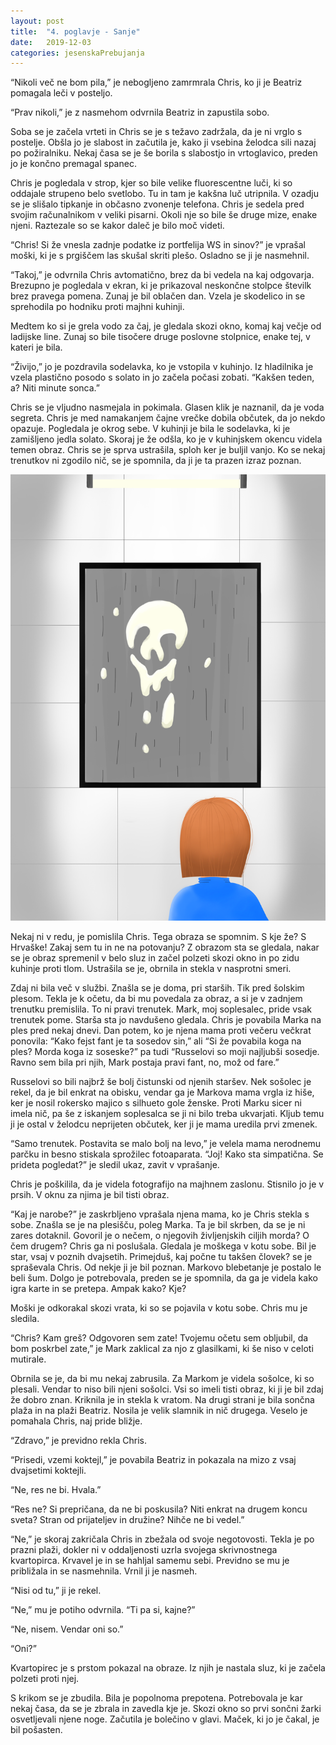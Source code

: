```yaml
---
layout: post
title:  "4. poglavje - Sanje"
date:   2019-12-03
categories: jesenskaPrebujanja
---
```

“Nikoli več ne bom pila,” je nebogljeno zamrmrala Chris, ko ji je Beatriz pomagala leči v posteljo.

“Prav nikoli,” je z nasmehom odvrnila Beatriz in zapustila sobo.

Soba se je začela vrteti in Chris se je s težavo zadržala, da je ni vrglo s postelje. Obšla jo je slabost in začutila je, kako ji vsebina želodca sili nazaj po požiralniku. Nekaj časa se je še borila s slabostjo in vrtoglavico, preden jo je končno premagal spanec.

Chris je pogledala v strop, kjer so bile velike fluorescentne luči, ki so oddajale strupeno belo svetlobo. Tu in tam je kakšna luč utripnila. V ozadju se je slišalo tipkanje in občasno zvonenje telefona. Chris je sedela pred svojim računalnikom v veliki pisarni. Okoli nje so bile še druge mize, enake njeni. Raztezale so se kakor daleč je bilo moč videti.

“Chris! Si že vnesla zadnje podatke iz portfelija WS in sinov?” je vprašal moški, ki je s prgiščem las skušal skriti plešo. Osladno se ji je nasmehnil.

“Takoj,” je odvrnila Chris avtomatično, brez da bi vedela na kaj odgovarja. Brezupno je pogledala v ekran, ki je prikazoval neskončne stolpce številk brez pravega pomena. Zunaj je bil oblačen dan. Vzela je skodelico in se sprehodila po hodniku proti majhni kuhinji. 

Medtem ko si je grela vodo za čaj, je gledala skozi okno, komaj kaj večje od ladijske line. Zunaj so bile tisočere druge poslovne stolpnice, enake tej, v kateri je bila.

“Živijo,” jo je pozdravila sodelavka, ko je vstopila v kuhinjo. Iz hladilnika je vzela plastično posodo s solato in jo začela počasi zobati. “Kakšen teden, a? Niti minute sonca.”

Chris se je vljudno nasmejala in pokimala. Glasen klik je naznanil, da je voda segreta. Chris je med namakanjem čajne vrečke dobila občutek, da jo nekdo opazuje. Pogledala je okrog sebe. V kuhinji je bila le sodelavka, ki je zamišljeno jedla solato. Skoraj je že odšla, ko je v kuhinjskem okencu videla temen obraz. Chris se je sprva ustrašila, sploh ker je buljil vanjo. Ko se nekaj trenutkov ni zgodilo nič, se je spomnila, da ji je ta prazen izraz poznan.

![2019-12-03-jp4-sanje.png](/assets/ilustracije/jesenskaPrebujanja/2019-12-03-jp4-sanje.png)

Nekaj ni v redu, je pomislila Chris. Tega obraza se spomnim. S kje že? S Hrvaške! Zakaj sem tu in ne na potovanju? Z obrazom sta se gledala, nakar se je obraz spremenil v belo sluz in začel polzeti skozi okno in po zidu kuhinje proti tlom. Ustrašila se je, obrnila in stekla v nasprotni smeri.

Zdaj ni bila več v službi. Znašla se je doma, pri starših. Tik pred šolskim plesom. Tekla je k očetu, da bi mu povedala za obraz, a si je v zadnjem trenutku premislila. To ni pravi trenutek. Mark, moj soplesalec, pride vsak trenutek pome. Starša sta jo navdušeno gledala. Chris je povabila Marka na ples pred nekaj dnevi. Dan potem, ko je njena mama proti večeru večkrat ponovila: “Kako fejst fant je ta sosedov sin,” ali “Si že povabila koga na ples? Morda koga iz soseske?” pa tudi “Russelovi so moji najljubši sosedje. Ravno sem bila pri njih, Mark postaja pravi fant, no, mož od fare.”

Russelovi so bili najbrž še bolj čistunski od njenih staršev. Nek sošolec je rekel, da je bil enkrat na obisku, vendar ga je Markova mama vrgla iz hiše, ker je nosil rokersko majico s silhueto gole ženske. Proti Marku sicer ni imela nič, pa še z iskanjem soplesalca se ji ni bilo treba ukvarjati. Kljub temu ji je ostal v želodcu neprijeten občutek, ker ji je mama uredila prvi zmenek.

“Samo trenutek. Postavita se malo bolj na levo,” je velela mama nerodnemu parčku in besno stiskala sprožilec fotoaparata. “Joj! Kako sta simpatična. Se prideta pogledat?” je sledil ukaz, zavit v vprašanje. 

Chris je poškilila, da je videla fotografijo na majhnem zaslonu. Stisnilo jo je v prsih. V oknu za njima je bil tisti obraz.

“Kaj je narobe?” je zaskrbljeno vprašala njena mama, ko je Chris stekla s sobe. Znašla se je na plesišču, poleg Marka. Ta je bil skrben, da se je ni zares dotaknil. Govoril je o nečem, o njegovih življenjskih ciljih morda? O čem drugem? Chris ga ni poslušala. Gledala je moškega v kotu sobe. Bil je star, vsaj v poznih dvajsetih. Primejduš, kaj počne tu takšen človek? se je spraševala Chris. Od nekje ji je bil poznan. Markovo blebetanje je postalo le beli šum. Dolgo je potrebovala, preden se je spomnila, da ga je videla kako igra karte in se pretepa. Ampak kako? Kje?

Moški je odkorakal skozi vrata, ki so se pojavila v kotu sobe. Chris mu je sledila.

“Chris? Kam greš? Odgovoren sem zate! Tvojemu očetu sem obljubil, da bom poskrbel zate,” je Mark zaklical za njo z glasilkami, ki še niso v celoti mutirale.

Obrnila se je, da bi mu nekaj zabrusila. Za Markom je videla sošolce, ki so plesali. Vendar to niso bili njeni sošolci. Vsi so imeli tisti obraz, ki ji je bil zdaj že dobro znan. Kriknila je in stekla k vratom. Na drugi strani je bila sončna plaža in na plaži Beatriz. Nosila je velik slamnik in nič drugega. Veselo je pomahala Chris, naj pride bližje.

“Zdravo,” je previdno rekla Chris.

“Prisedi, vzemi koktejl,” je povabila Beatriz in pokazala na mizo z vsaj dvajsetimi koktejli.

“Ne, res ne bi. Hvala.”

“Res ne? Si prepričana, da ne bi poskusila? Niti enkrat na drugem koncu sveta? Stran od prijateljev in družine? Nihče ne bi vedel.”

“Ne,” je skoraj zakričala Chris in zbežala od svoje negotovosti. Tekla je po prazni plaži, dokler ni v oddaljenosti uzrla svojega skrivnostnega kvartopirca. Krvavel je in se hahljal samemu sebi. Previdno se mu je približala in se nasmehnila. Vrnil ji je nasmeh.

“Nisi od tu,” ji je rekel.

“Ne,” mu je potiho odvrnila. “Ti pa si, kajne?”

“Ne, nisem. Vendar oni so.”

“Oni?”

Kvartopirec je s prstom pokazal na obraze. Iz njih je nastala sluz, ki je začela polzeti proti njej. 

S krikom se je zbudila. Bila je popolnoma prepotena. Potrebovala je kar nekaj časa, da se je zbrala in zavedla kje je. Skozi okno so prvi sončni žarki osvetljevali njene noge. Začutila je bolečino v glavi. Maček, ki jo je čakal, je bil pošasten.